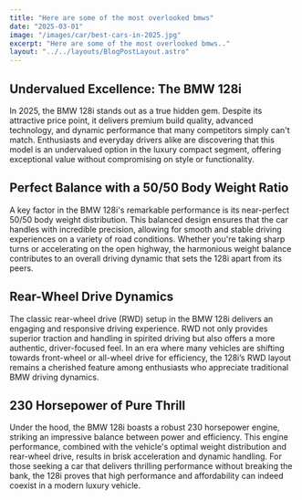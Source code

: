 ```yaml
---
title: "Here are some of the most overlooked bmws"
date: "2025-03-01"
image: "/images/car/best-cars-in-2025.jpg"
excerpt: "Here are some of the most overlooked bmws.."
layout: "../../layouts/BlogPostLayout.astro"
---
```


## Undervalued Excellence: The BMW 128i

In 2025, the BMW 128i stands out as a true hidden gem. Despite its attractive price point, it delivers premium build quality, advanced technology, and dynamic performance that many competitors simply can't match. Enthusiasts and everyday drivers alike are discovering that this model is an undervalued option in the luxury compact segment, offering exceptional value without compromising on style or functionality.

## Perfect Balance with a 50/50 Body Weight Ratio

A key factor in the BMW 128i's remarkable performance is its near-perfect 50/50 body weight distribution. This balanced design ensures that the car handles with incredible precision, allowing for smooth and stable driving experiences on a variety of road conditions. Whether you're taking sharp turns or accelerating on the open highway, the harmonious weight balance contributes to an overall driving dynamic that sets the 128i apart from its peers.

## Rear-Wheel Drive Dynamics

The classic rear-wheel drive (RWD) setup in the BMW 128i delivers an engaging and responsive driving experience. RWD not only provides superior traction and handling in spirited driving but also offers a more authentic, driver-focused feel. In an era where many vehicles are shifting towards front-wheel or all-wheel drive for efficiency, the 128i’s RWD layout remains a cherished feature among enthusiasts who appreciate traditional BMW driving dynamics.

## 230 Horsepower of Pure Thrill

Under the hood, the BMW 128i boasts a robust 230 horsepower engine, striking an impressive balance between power and efficiency. This engine performance, combined with the vehicle's optimal weight distribution and rear-wheel drive, results in brisk acceleration and dynamic handling. For those seeking a car that delivers thrilling performance without breaking the bank, the 128i proves that high performance and affordability can indeed coexist in a modern luxury vehicle.
